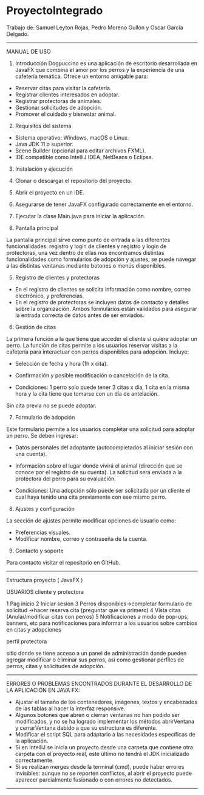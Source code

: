 # ProyectoIntegrado

Trabajo de: Samuel Leyton Rojas, Pedro Moreno Gullón y Oscar García Delgado.

-----------------------------------------------------------------------------------------------------------------------------------

MANUAL DE USO

1. Introducción
Dogpuccino es una aplicación de escritorio desarrollada en JavaFX que combina el amor por los perros y la
experiencia de una cafetería temática. Ofrece un entorno amigable para:

- Reservar citas para visitar la cafetería.
- Registrar clientes interesados en adoptar.
- Registrar protectoras de animales.
- Gestionar solicitudes de adopción.
- Promover el cuidado y bienestar animal.

2. Requisitos del sistema

- Sistema operativo: Windows, macOS o Linux.
- Java JDK 11 o superior.
- Scene Builder (opcional para editar archivos FXML).
- IDE compatible como IntelliJ IDEA, NetBeans o Eclipse.
  
3. Instalación y ejecución
   
1. Clonar o descargar el repositorio del proyecto.
2. Abrir el proyecto en un IDE.
3. Asegurarse de tener JavaFX configurado correctamente en el entorno.
4. Ejecutar la clase Main.java para iniciar la aplicación.

4. Pantalla principal

La pantalla principal sirve como punto de entrada a las diferentes funcionalidades: registro y login de clientes y
registro y login de protectoras, una vez dentro de ellas nos encontramos distintas funcionalidades como formularios de adopción y ajustes,
se puede navegar a las distintas ventanas mediante botones o menús disponibles.

5. Registro de clientes y protectoras
   
- En el registro de clientes se solicita información como nombre, correo electrónico, y preferencias.
- En el registro de protectoras se incluyen datos de contacto y detalles sobre la organización.
Ambos formularios están validados para asegurar la entrada correcta de datos antes de ser enviados.

6. Gestión de citas

La primera función a la que tiene que acceder el cliente si quiere adoptar un perro.
La función de citas permite a los usuarios reservar visitas a la
cafetería para interactuar con perros disponibles para adopción. Incluye:
- Selección de fecha y hora (1h x cita).
- Confirmación y posible modificación o cancelación de la cita.
  
- Condiciones: 1 perro solo puede tener 3 citas x día, 1 cita en la misma hora y la cita tiene que tomarse con un día de antelación.

Sin cita previa no se puede adoptar.

7. Formulario de adopción
   
Este formulario permite a los usuarios completar una solicitud para adoptar un perro. Se deben ingresar:
- Datos personales del adoptante (autocompletados al iniciar sesión con una cuenta).
- Información sobre el lugar donde vivirá el animal (dirección que se conoce por el registro de su cuenta).
La solicitud será enviada a la protectora del perro para su evaluación.

- Condiciones: Una adopción sólo puede ser solicitada por un cliente el cual haya tenido una cita previamente con ese mismo perro.
  
8. Ajustes y configuración
   
La sección de ajustes permite modificar opciones de usuario como:
- Preferencias visuales.
- Modificar nombre, correo y contraseña de la cuenta.

9. Contacto y soporte
    
Para contacto visitar el repositorio en GitHub.

-----------------------------------------------------------------------------------------------------------------------------------

Estructura proyecto ( JavaFX )

USUARIOS cliente y protectora

1 Pag inicio
2 Iniciar sesion
3 Perros disponibles->completar formulario de solicitud ->hacer reserva cita (preguntar que va primero)
4 Vista citas (Anular/modificar citas con perros)
5 Notificaciones a modo de pop-ups, banners, etc para notificaciones para informar a los usuarios sobre cambios en citas y adopciones


perfil protectora

sitio donde se tiene acceso a un panel de administración donde pueden agregar modificar o eliminar sus perros, así como gestionar perfiles de perros, citas y solicitudes de adopción.

-----------------------------------------------------------------------------------------------------------------------------------

ERRORES O PROBLEMAS ENCONTRADOS DURANTE EL DESARROLLO DE LA APLICACIÓN EN JAVA FX:

- Ajustar el tamaño de los contenedores, imágenes, textos y encabezados de las tablas al hacer la interfaz responsive.
- Algunos botones que abren o cierran ventanas no han podido ser modificados, y no se ha logrado implementar los métodos abrirVentana y cerrarVentana debido a que su estructura es diferente.
- Modificar el script SQL para adaptarlo a las necesidades específicas de la aplicación.
- Si en IntelliJ se inicia un proyecto desde una carpeta que contiene otra carpeta con el proyecto real, este último no tendrá el JDK inicializado correctamente.
- Si se realizan merges desde la terminal (cmd), puede haber errores invisibles: aunque no se reporten conflictos, al abrir el proyecto puede aparecer parcialmente fusionado o con errores no detectados.

-----------------------------------------------------------------------------------------------------------------------------------


